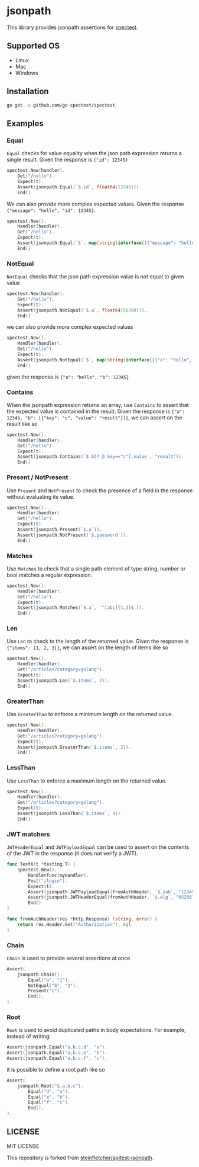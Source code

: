 # jsonpath

This library provides jsonpath assertions for [spectest](https://github.com/go-spectest/spectest).

## Supported OS
- Linux
- Mac
- Windows

## Installation

```bash
go get -u github.com/go-spectest/spectest
```

## Examples

### Equal

`Equal` checks for value equality when the json path expression returns a single result. Given the response is `{"id": 12345}`

```go
spectest.New(handler).
	Get("/hello").
	Expect(t).
	Assert(jsonpath.Equal(`$.id`, float64(12345))).
	End()
```

We can also provide more complex expected values. Given the response `{"message": "hello", "id": 12345}`.

```go
spectest.New().
	Handler(handler).
	Get("/hello").
	Expect(t).
	Assert(jsonpath.Equal(`$`, map[string]interface{}{"message": "hello", "id": float64(12345)})).
	End()
```

### NotEqual

`NotEqual` checks that the json path expression value is not equal to given value

```go
spectest.New(handler).
	Get("/hello").
	Expect(t).
	Assert(jsonpath.NotEqual(`$.a`, float64(56789))).
	End()
```

we can also provide more complex expected values

```go
spectest.New().
	Handler(handler).
	Get("/hello").
	Expect(t).
	Assert(jsonpath.NotEqual(`$`, map[string]interface{}{"a": "hello", "b": float64(56789)})).
	End()
```

given the response is `{"a": "hello", "b": 12345}`

### Contains

When the jsonpath expression returns an array, use `Contains` to assert that the expected value is contained in the result. Given the response is `{"a": 12345, "b": [{"key": "c", "value": "result"}]}`, we can assert on the result like so

```go
spectest.New().
	Handler(handler).
	Get("/hello").
	Expect(t).
	Assert(jsonpath.Contains(`$.b[? @.key=="c"].value`, "result")).
	End()
```

### Present / NotPresent

Use `Present` and `NotPresent` to check the presence of a field in the response without evaluating its value.

```go
spectest.New().
	Handler(handler).
	Get("/hello").
	Expect(t).
	Assert(jsonpath.Present(`$.a`)).
	Assert(jsonpath.NotPresent(`$.password`)).
	End()
```

### Matches

Use `Matches` to check that a single path element of type string, number or bool matches a regular expression.

```go
spectest.New().
	Handler(handler).
	Get("/hello").
	Expect(t).
	Assert(jsonpath.Matches(`$.a`, `^[abc]{1,3}$`)).
	End()
```

### Len

Use `Len` to check to the length of the returned value. Given the response is `{"items": [1, 2, 3]}`, we can assert on the length of items like so

```go
spectest.New().
	Handler(handler).
	Get("/articles?category=golang").
	Expect(t).
	Assert(jsonpath.Len(`$.items`, 3)).
	End()
```

### GreaterThan

Use `GreaterThan` to enforce a minimum length on the returned value.

```go
spectest.New().
	Handler(handler).
	Get("/articles?category=golang").
	Expect(t).
	Assert(jsonpath.GreaterThan(`$.items`, 2)).
	End()
```

### LessThan

Use `LessThan` to enforce a maximum length on the returned value.

```go
spectest.New().
	Handler(handler).
	Get("/articles?category=golang").
	Expect(t).
	Assert(jsonpath.LessThan(`$.items`, 4)).
	End()
```

### JWT matchers

`JWTHeaderEqual` and `JWTPayloadEqual` can be used to assert on the contents of the JWT in the response (it does not verify a JWT).

```go
func TestX(t *testing.T) {
	spectest.New().
		HandlerFunc(myHandler).
		Post("/login").
		Expect(t).
		Assert(jsonpath.JWTPayloadEqual(fromAuthHeader, `$.sub`, "1234567890")).
		Assert(jsonpath.JWTHeaderEqual(fromAuthHeader, `$.alg`, "HS256")).
		End()
}

func fromAuthHeader(res *http.Response) (string, error) {
	return res.Header.Get("Authorization"), nil
}
```

### Chain

`Chain` is used to provide several assertions at once

```go
Assert(
	jsonpath.Chain().
		Equal("a", "1").
		NotEqual("b", "2").
		Present("c").
		End(),
).
```

### Root

`Root` is used to avoid duplicated paths in body expectations. For example, instead of writing:

```go
Assert(jsonpath.Equal("a.b.c.d", "a").
Assert(jsonpath.Equal("a.b.c.e", "b").
Assert(jsonpath.Equal("a.b.c.f", "c").
```

it is possible to define a root path like so

```go
Assert(
	jsonpath.Root("$.a.b.c").
		Equal("d", "a").
		Equal("e", "b").
		Equal("f", "c").
		End(),
).
```

## LICENSE
MIT LICENSE

This repository is forked from [steinfletcher/apitest-jsonpath](https://github.com/steinfletcher/apitest-jsonpath).
